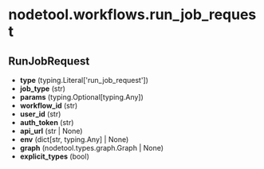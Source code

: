 # nodetool.workflows.run_job_request

## RunJobRequest

- **type** (typing.Literal['run_job_request'])
- **job_type** (str)
- **params** (typing.Optional[typing.Any])
- **workflow_id** (str)
- **user_id** (str)
- **auth_token** (str)
- **api_url** (str | None)
- **env** (dict[str, typing.Any] | None)
- **graph** (nodetool.types.graph.Graph | None)
- **explicit_types** (bool)

